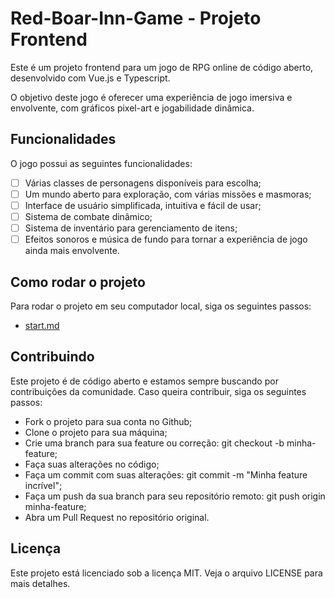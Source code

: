 # Red-Boar-Inn-Game - Projeto Frontend

Este é um projeto frontend para um jogo de RPG online de código aberto, desenvolvido com Vue.js e Typescript.

O objetivo deste jogo é oferecer uma experiência de jogo imersiva e envolvente, com gráficos pixel-art e jogabilidade dinâmica.

## Funcionalidades

O jogo possui as seguintes funcionalidades:

- [ ] Várias classes de personagens disponíveis para escolha;
- [ ] Um mundo aberto para exploração, com várias missões e masmoras;
- [ ] Interface de usuário simplificada, intuitiva e fácil de usar;
- [ ] Sistema de combate dinâmico;
- [ ] Sistema de inventário para gerenciamento de itens;
- [ ] Efeitos sonoros e música de fundo para tornar a experiência de jogo ainda mais envolvente.

## Como rodar o projeto

Para rodar o projeto em seu computador local, siga os seguintes passos:

- [start.md](start.md)

## Contribuindo

Este projeto é de código aberto e estamos sempre buscando por contribuições da comunidade. Caso queira contribuir, siga os seguintes passos:

- Fork o projeto para sua conta no Github;
- Clone o projeto para sua máquina;
- Crie uma branch para sua feature ou correção: git checkout -b minha-feature;
- Faça suas alterações no código;
- Faça um commit com suas alterações: git commit -m "Minha feature incrível";
- Faça um push da sua branch para seu repositório remoto: git push origin minha-feature;
- Abra um Pull Request no repositório original.

## Licença

Este projeto está licenciado sob a licença MIT. Veja o arquivo LICENSE para mais detalhes.

